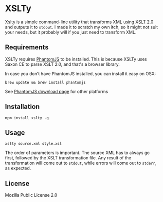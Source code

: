 # XSLTy

Xslty is a simple command-line utility that transforms XML using [XSLT 2.0](http://www.w3.org/TR/xslt20/) and outputs it to `stdout`. I made it to scratch my own itch, so it might not suit your needs, but it probably will if you just need to transform XML.

## Requirements

XSLTy requires [PhantomJS](http://phantomjs.org/) to be installed. This is because XSLTy uses Saxon CE to parse XSLT 2.0, and that's a browser library.

In case you don't have PhantomJS installed, you can install it easy on OSX:

```
brew update && brew install phantomjs
```

See [PhantomJS download page](http://phantomjs.org/download.html) for other platforms

## Installation

```
npm install xslty -g
```

## Usage

```
xslty source.xml style.xsl
```
The order of parameters is important. The source XML has to always go first, followed by the XSLT transformation file. Any result of the transformation will come out to `stdout`, while errors will come out to `stderr`, as expected.

## License

Mozilla Public License 2.0
